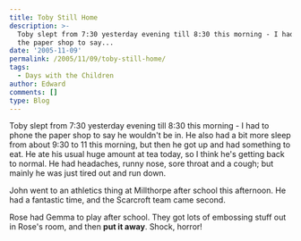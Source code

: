 ```yaml
---
title: Toby Still Home
description: >-
  Toby slept from 7:30 yesterday evening till 8:30 this morning - I had to phone
  the paper shop to say...
date: '2005-11-09'
permalink: /2005/11/09/toby-still-home/
tags:
  - Days with the Children
author: Edward
comments: []
type: Blog
---
```


Toby slept from 7:30 yesterday evening till 8:30 this morning - I had to
phone the paper shop to say he wouldn\'t be in. He also had a bit more
sleep from about 9:30 to 11 this morning, but then he got up and had
something to eat. He ate his usual huge amount at tea today, so I think
he\'s getting back to normal. He had headaches, runny nose, sore throat
and a cough; but mainly he was just tired out and run down.

John went to an athletics thing at Millthorpe after school this
afternoon. He had a fantastic time, and the Scarcroft team came second.

Rose had Gemma to play after school. They got lots of embossing stuff
out in Rose\'s room, and then **put it away**. Shock, horror!

